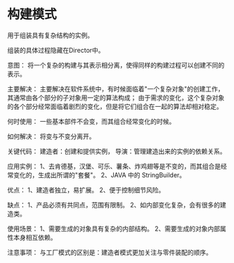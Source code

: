 # 构建模式

用于组装具有复杂结构的实例。

组装的具体过程隐藏在Director中。

意图：
	将一个复杂的构建与其表示相分离，使得同样的构建过程可以创建不同的表示。

主要解决：
	主要解决在软件系统中，有时候面临着"一个复杂对象"的创建工作，其通常由各个部分的子对象用一定的算法构成；
	由于需求的变化，这个复杂对象的各个部分经常面临着剧烈的变化，但是将它们组合在一起的算法却相对稳定。

何时使用：
	一些基本部件不会变，而其组合经常变化的时候。

如何解决：
	将变与不变分离开。

关键代码：
	建造者：创建和提供实例，
	导演：管理建造出来的实例的依赖关系。

应用实例： 
	1、去肯德基，汉堡、可乐、薯条、炸鸡翅等是不变的，而其组合是经常变化的，生成出所谓的"套餐"。 
	2、JAVA 中的 StringBuilder。

优点： 
	1、建造者独立，易扩展。 
	2、便于控制细节风险。

缺点： 
	1、产品必须有共同点，范围有限制。 
	2、如内部变化复杂，会有很多的建造类。

使用场景： 
	1、需要生成的对象具有复杂的内部结构。 
	2、需要生成的对象内部属性本身相互依赖。

注意事项：
	与工厂模式的区别是：建造者模式更加关注与零件装配的顺序。